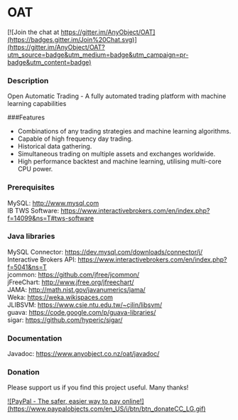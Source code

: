 # OAT
[![Join the chat at https://gitter.im/AnyObject/OAT](https://badges.gitter.im/Join%20Chat.svg)](https://gitter.im/AnyObject/OAT?utm_source=badge&utm_medium=badge&utm_campaign=pr-badge&utm_content=badge)  

### Description
Open Automatic Trading - A fully automated trading platform with machine learning capabilities

###Features
  - Combinations of any trading strategies and machine learning algorithms.
  - Capable of high frequency day trading.
  - Historical data gathering.
  - Simultaneous trading on multiple assets and exchanges worldwide.
  - High performance backtest and machine learning, utilising multi-core CPU power.
  
### Prerequisites
MySQL: http://www.mysql.com  
IB TWS Software: https://www.interactivebrokers.com/en/index.php?f=14099&ns=T#tws-software  

### Java libraries
MySQL Connector: https://dev.mysql.com/downloads/connector/j/  
Interactive Brokers API: https://www.interactivebrokers.com/en/index.php?f=5041&ns=T  
jcommon: https://github.com/jfree/jcommon/  
jFreeChart: http://www.jfree.org/jfreechart/  
JAMA: http://math.nist.gov/javanumerics/jama/  
Weka: https://weka.wikispaces.com  
JLIBSVM: https://www.csie.ntu.edu.tw/~cjlin/libsvm/  
guava: https://code.google.com/p/guava-libraries/  
sigar: https://github.com/hyperic/sigar/

### Documentation 
Javadoc: https://www.anyobject.co.nz/oat/javadoc/

### Donation
Please support us if you find this project useful. Many thanks!  

[![PayPal - The safer, easier way to pay online!] (https://www.paypalobjects.com/en_US/i/btn/btn_donateCC_LG.gif)](https://www.paypal.com/cgi-bin/webscr?cmd=_donations&business=P5EB9ST7TBQ2U&lc=NZ&item_name=Open%20Auto%20Trading%20%28OAT%29&item_number=OAT&currency_code=USD&bn=PP%2dDonationsBF%3abtn_donateCC_LG%2egif%3aNonHosted)
